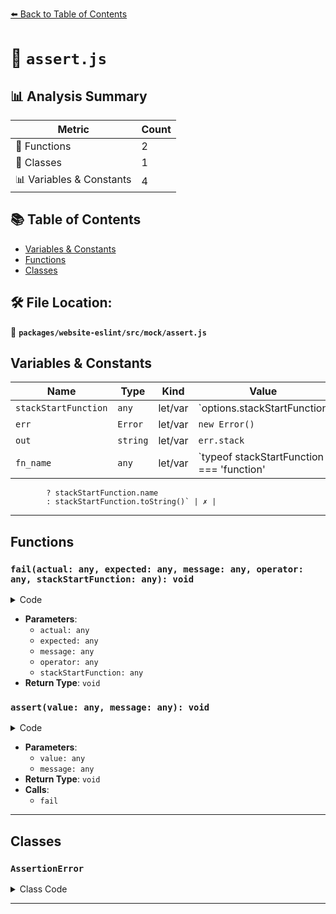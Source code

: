 [⬅️ Back to Table of Contents](../../../../index.md)

# 📄 `assert.js`

## 📊 Analysis Summary

| Metric | Count |
|--------|-------|
| 🔧 Functions | 2 |
| 🧱 Classes | 1 |
| 📊 Variables & Constants | 4 |

## 📚 Table of Contents

- [Variables & Constants](#variables-constants)
- [Functions](#functions)
- [Classes](#classes)

## 🛠️ File Location:
📂 **`packages/website-eslint/src/mock/assert.js`**

## Variables & Constants

| Name | Type | Kind | Value | Exported |
|------|------|------|-------|----------|
| `stackStartFunction` | `any` | let/var | `options.stackStartFunction || fail` | ✗ |
| `err` | `Error` | let/var | `new Error()` | ✗ |
| `out` | `string` | let/var | `err.stack` | ✗ |
| `fn_name` | `any` | let/var | `typeof stackStartFunction === 'function'
            ? stackStartFunction.name
            : stackStartFunction.toString()` | ✗ |


---

## Functions

### `fail(actual: any, expected: any, message: any, operator: any, stackStartFunction: any): void`

<details><summary>Code</summary>

```ts
function fail(actual, expected, message, operator, stackStartFunction) {
  throw new AssertionError({
    actual,
    expected,
    message,
    operator,
    stackStartFunction,
  });
}
```
</details>

- **Parameters**:
  - `actual: any`
  - `expected: any`
  - `message: any`
  - `operator: any`
  - `stackStartFunction: any`
- **Return Type**: `void`
### `assert(value: any, message: any): void`

<details><summary>Code</summary>

```ts
function assert(value, message) {
  if (!value) {
    fail(value, true, message, '==', assert);
  }
}
```
</details>

- **Parameters**:
  - `value: any`
  - `message: any`
- **Return Type**: `void`
- **Calls**:
  - `fail`

---

## Classes

### `AssertionError`

<details><summary>Class Code</summary>

```ts
class AssertionError extends Error {
  constructor(options) {
    super(options);

    this.actual = options.actual;
    this.expected = options.expected;
    this.operator = options.operator;
    if (options.message) {
      this.message = options.message;
      this.generatedMessage = false;
    } else {
      this.message = '';
      this.generatedMessage = true;
    }
    const stackStartFunction = options.stackStartFunction || fail;
    if (Error.captureStackTrace) {
      Error.captureStackTrace(this, stackStartFunction);
    } else {
      // non v8 browsers so we can have a stacktrace
      const err = new Error();
      if (err.stack) {
        let out = err.stack;

        // try to strip useless frames
        const fn_name =
          typeof stackStartFunction === 'function'
            ? stackStartFunction.name
            : stackStartFunction.toString();
        const idx = out.indexOf(`\n${fn_name}`);
        if (idx >= 0) {
          // once we have located the function frame
          // we need to strip out everything before it (and its line)
          const next_line = out.indexOf('\n', idx + 1);
          out = out.substring(next_line + 1);
        }

        this.stack = out;
      }
    }
  }
}
```
</details>


---